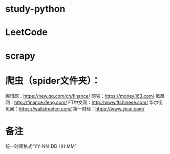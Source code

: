 # study-python

# LeetCode

# scrapy

# 爬虫（spider文件夹）：
腾讯网：https://new.qq.com/ch/finance/
网易：https://money.163.com/
凤凰网：http://finance.ifeng.com/
FT中文网：http://www.ftchinese.com/
华尔街见闻：https://wallstreetcn.com/
第一财经：https://www.yicai.com/

# 备注
统一时间格式“YY-NN-DD HH:MM”